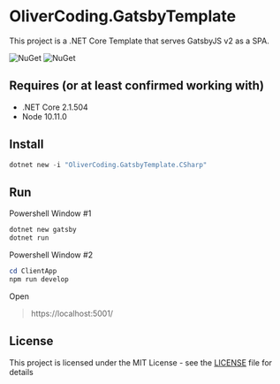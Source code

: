 # OliverCoding.GatsbyTemplate

This project is a .NET Core Template that serves GatsbyJS v2 as a SPA.

![NuGet](https://img.shields.io/nuget/v/OliverCoding.GatsbyTemplate.CSharp.svg)  ![NuGet](https://img.shields.io/nuget/dt/OliverCoding.GatsbyTemplate.CSharp.svg)

## Requires (or at least confirmed working with)

* .NET Core 2.1.504
* Node 10.11.0

## Install

```powershell
dotnet new -i "OliverCoding.GatsbyTemplate.CSharp"
```

## Run

Powershell Window #1

```powershell
dotnet new gatsby
dotnet run
```

Powershell Window #2

```powershell
cd ClientApp
npm run develop
```

Open
> https://localhost:5001/

## License

This project is licensed under the MIT License - see the [LICENSE](LICENSE) file for details

